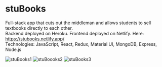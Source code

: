 # stuBooks

Full-stack app that cuts out the middleman and allows students to sell textbooks directly to each other.<br/>
Backend deployed on Heroku. Frontend deployed on Netlify. Here: https://stubooks.netlify.app/ <br/>
Technologies: JavaScript, React, Redux, Material UI, MongoDB, Express, Node.js 

![stuBooks1](https://user-images.githubusercontent.com/55251651/106339563-fd3fca80-6264-11eb-8b20-8edbf508f5c7.png)
![stuBoooks2](https://user-images.githubusercontent.com/55251651/106339906-05e4d080-6266-11eb-89a0-907564ad2e6a.png)
![stuBooks3](https://user-images.githubusercontent.com/55251651/106339914-0c734800-6266-11eb-9459-c6f96c8a8ebc.png)
